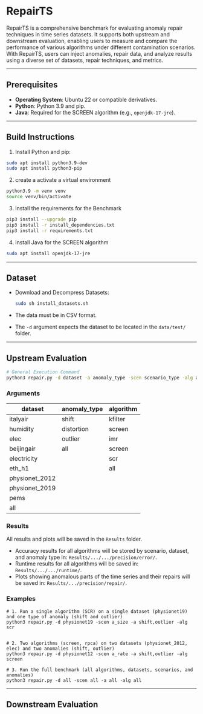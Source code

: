 # RepairTS

RepairTS is a comprehensive benchmark for evaluating anomaly repair techniques in time series datasets. It supports both upstream and downstream evaluation, enabling users to measure and compare the performance of various algorithms under different contamination scenarios. With RepairTS, users can inject anomalies, repair data, and analyze results using a diverse set of datasets, repair techniques, and metrics.

---

## Prerequisites

- **Operating System**: Ubuntu 22 or compatible derivatives.
- **Python**: Python 3.9 and pip.
- **Java**: Required for the SCREEN algorithm (e.g., `openjdk-17-jre`).
---

## Build Instructions

1. Install Python and pip:
```bash
sudo apt install python3.9-dev
sudo apt install python3-pip
```

2. create a activate a virtual environment

```bash
python3.9 -m venv venv
source venv/bin/activate
```

3. install the requirements for the Benchmark

```bash
pip3 install --upgrade pip
pip3 install -r install_dependencies.txt
pip3 install -r requirements.txt
```

4. install Java for the SCREEN algorithm

```bash
sudo apt install openjdk-17-jre
```

___

## Dataset 

- Download and Decompress Datasets: 
  ```bash
  sudo sh install_datasets.sh
  ```

- The data must be in CSV format.
- The `-d` argument expects the dataset to be located in the `data/test/` folder.

___


## Upstream Evaluation

```bash
# General Execution Command
python3 repair.py -d dataset -a anomaly_type -scen scenario_type -alg algorithm
```


### Arguments

| dataset      | anomaly_type | algorithm | 
|--------------|--------------|-----------| 
| italyair       | shift        | kfilter   |
| humidity     | distortion   | screen    |
| elec         | outlier      | imr       |
| beijingair   | all          | screen    |
| electricity  |              | scr       |
| eth_h1       |              | all       |
| physionet_2012     |              |           |
| physionet_2019     |              |           |
| pems         |              |           |
| all          |              |           |


### Results

All results and plots will be saved in the `Results` folder. 
- Accuracy results for all algorithms will be stored by scenario, dataset, and anomaly type in: `Results/.../.../precision/error/`. 
- Runtime results for all algorithms will be saved in: `Results/.../.../runtime/`. 
- Plots showing anomalous parts of the time series and their repairs will be saved in: `Results/.../precision/repair/`.

### Examples


```
# 1. Run a single algorithm (SCR) on a single dataset (physionet19) and one type of anomaly (shift and outlier)
python3 repair.py -d physionet19 -scen a_size -a shift,outlier -alg scr


# 2. Two algorithms (screen, rpca) on two datasets (physionet_2012, elec) and two anomalies (shift, outlier)
python3 repair.py -d physionet12 -scen a_rate -a shift,outlier -alg screen

# 3. Run the full benchmark (all algorithms, datasets, scenarios, and anomalies)
python3 repair.py -d all -scen all -a all -alg all
```

___


## Downstream Evaluation


